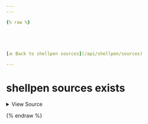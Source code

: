 ```yaml
---
---

{% raw %}





[🔙 Back to shellpen sources](/api/shellpen/sources)

---
```








<!-- Todo, if there are no subcommands under the child commands, use a smaller heading size -->

# shellpen sources exists



<details>
  <summary>View Source</summary>

{% endraw %}
{% highlight sh %}
"exists")
  shellpen -- getSourceIndex "$@"
{% endhighlight %}
{% raw %}

</details>








  
{% endraw %}
